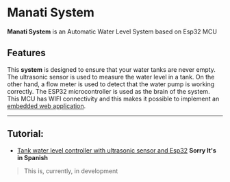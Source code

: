 # Manati System
**Manati System** is an Automatic Water Level System based on Esp32 MCU

## Features
This **system** is designed to ensure that your water tanks are never empty. The ultrasonic sensor is used to measure the water level in a tank. On the other hand, a flow meter is used to detect that the water pump is working correctly. The ESP32 microcontroller is used as the brain of the system. This MCU has WIFI connectivity and this makes it possible to implement an [embedded web application](https://github.com/leoNavarro95/Esp32-Web-Tank-System "Esp32-Web-Tank-System"). 
___
## Tutorial:
* [Tank water level controller with ultrasonic sensor and Esp32](https://www.sysadminsdecuba.com/2020/03/controlador-de-nivel-de-agua-en-tanque-con-sensor-ultrasonico-y-arduino/ "Tutorial") __Sorry It's in Spanish__

> This is, currently, in development
